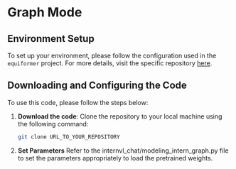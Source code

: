 # Graph Mode

## Environment Setup

To set up your environment, please follow the configuration used in the `equiformer` project. For more details, visit the specific repository [here]((https://github.com/atomicarchitects/equiformer)).

## Downloading and Configuring the Code

To use this code, please follow the steps below:

1. **Download the code**:
   Clone the repository to your local machine using the following command:

   ```bash
   git clone URL_TO_YOUR_REPOSITORY

2. **Set Parameters**
   Refer to the internvl_chat/modeling_intern_graph.py file to set the parameters appropriately to load the pretrained weights.
